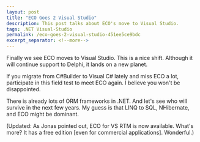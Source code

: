 ```yaml
---
layout: post
title: "ECO Goes 2 Visual Studio"
description: This post talks about ECO's move to Visual Studio.
tags: .NET Visual-Studio
permalink: /eco-goes-2-visual-studio-451ee5ce9bdc
excerpt_separator: <!--more-->
---
```

Finally we see ECO moves to Visual Studio. This is a nice shift. Although it will continue support to Delphi, it lands on a new planet.
<!--more-->

If you migrate from C#Builder to Visual C# lately and miss ECO a lot, participate in this field test to meet ECO again. I believe you won't be disappointed.

There is already lots of ORM frameworks in .NET. And let's see who will survive in the next few years. My guess is that LINQ to SQL, NHibernate, and ECO might be dominant.

(Updated: As Jonas pointed out, ECO for VS RTM is now available. What's more? It has a free edition [even for commercial applications]. Wonderful.)
